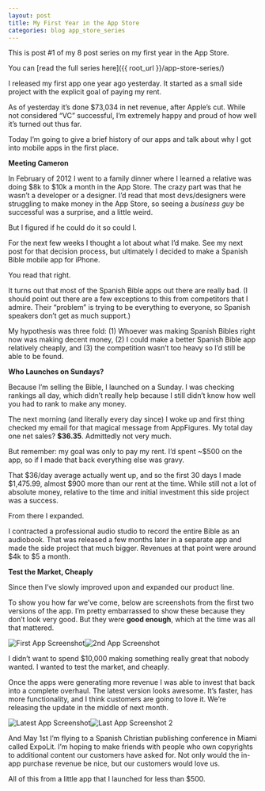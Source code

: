 ```yaml
---
layout: post
title: My First Year in the App Store
categories: blog app_store_series
---
```


This is post #1 of my 8 post series on my first year in the App Store.

You can [read the full series here]({{ root_url }}/app-store-series/)

I released my first app one year ago yesterday. It started as a small side project with the explicit goal of paying my rent.

As of yesterday it’s done $73,034 in net revenue, after Apple’s cut. While not considered “VC” successful, I’m extremely happy and proud of how well it’s turned out thus far.

Today I’m going to give a brief history of our apps and talk about why I got into mobile apps in the first place.

**Meeting Cameron**  

In February of 2012 I went to a family dinner where I learned a relative was doing $8k to $10k a month in the App Store. The crazy part was that he wasn’t a developer or a designer. I’d read that most devs/designers were struggling to make money in the App Store, so seeing a _business guy_ be successful was a surprise, and a little weird.

But I figured if he could do it so could I.

For the next few weeks I thought a lot about what I’d make. See my next post for that decision process, but ultimately I decided to make a Spanish Bible mobile app for iPhone.

You read that right.

It turns out that most of the Spanish Bible apps out there are really bad. (I should point out there are a few exceptions to this from competitors that I admire. Their “problem” is trying to be everything to everyone, so Spanish speakers don’t get as much support.)

My hypothesis was three fold: (1) Whoever was making Spanish Bibles right now was making decent money, (2) I could make a better Spanish Bible app relatively cheaply, and (3) the competition wasn’t too heavy so I’d still be able to be found.

**Who Launches on Sundays?**  

Because I’m selling the Bible, I launched on a Sunday. I was checking rankings all day, which didn’t really help because I still didn’t know how well you had to rank to make any money.

The next morning (and literally every day since) I woke up and first thing checked my email for that magical message from AppFigures. My total day one net sales? **$36.35**. Admittedly not very much.

But remember: my goal was only to pay my rent. I’d spent ~$500 on the app, so if I made that back everything else was gravy.

That $36/day average actually went up, and so the first 30 days I made $1,475.99, almost $900 more than our rent at the time. While still not a lot of absolute money, relative to the time and initial investment this side project was a success.

From there I expanded.

I contracted a professional audio studio to record the entire Bible as an audiobook. That was released a few months later in a separate app and made the side project that much bigger. Revenues at that point were around $4k to $5 a month.

**Test the Market, Cheaply**  

Since then I’ve slowly improved upon and expanded our product line.

To show you how far we’ve come, below are screenshots from the first two versions of the app. I’m pretty embarrassed to show these because they don’t look very good. But they were **good enough**, which at the time was all that mattered.

![First App Screenshot][1]![2nd App Screenshot][2]

I didn’t want to spend $10,000 making something really great that nobody wanted. I wanted to test the market, and cheaply.

Once the apps were generating more revenue I was able to invest that back into a complete overhaul. The latest version looks awesome. It’s faster, has more functionality, and I think customers are going to love it. We’re releasing the update in the middle of next month.

![Latest App Screenshot][3]![Last App Screenshot 2][4]

And May 1st I’m flying to a Spanish Christian publishing conference in Miami called ExpoLit. I’m hoping to make friends with people who own copyrights to additional content our customers have asked for. Not only would the in-app purchase revenue be nice, but our customers would love us.

All of this from a little app that I launched for less than $500.

   [1]: http://trevormckendrick.com/wp-content/uploads/2013/04/Version-11.png
   [2]: http://trevormckendrick.com/wp-content/uploads/2013/04/Version-21.png
   [3]: http://trevormckendrick.com/wp-content/uploads/2013/04/la-foto-31.png
   [4]: http://trevormckendrick.com/wp-content/uploads/2013/04/la-foto-1.png
  
